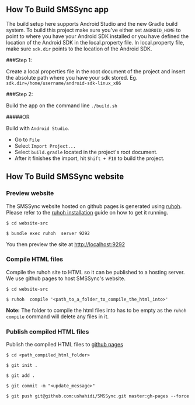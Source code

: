 ## How To Build SMSSync app

The build setup here supports Android Studio and the new Gradle build system.
To build this project make sure you've either set `ANDROID_HOME` to point to where
you have your Android SDK installed or you have defined the location of the Android
SDK in the local.property file. In local.property file, make sure `sdk.dir` points to the location of the Android SDK.

###Step 1:

Create a local.properties file in the root document of the project and insert the absolute path where you have
your sdk stored. Eg. `sdk.dir=/home/username/android-sdk-linux_x86`

###Step 2:

Build the app on the command line `./build.sh`

#####OR

Build with `Android Studio`.

* Go to `File`
* Select `Import Project...`
* Select `build.gradle` located in the project's root document.
* After it finishes the import, hit `Shift + F10` to build the project.

## How To Build SMSSync website

### Preview website

The SMSSync website hosted on github pages is generated using [ruhoh](http://ruhoh.com).
Please refer to the [ruhoh installation](http://ruhoh.com/docs/2/installation/) guide on how to get it running.

```
$ cd website-src

$ bundle exec ruhoh  server 9292

```

You then preview the site at [http://localhost:9292]( http://localhost:9292)

### Compile HTML files

Compile the ruhoh site to HTML so it can be published to a hosting server. We use github pages to host SMSSync's website.

```
$ cd website-src

$ ruhoh  compile '<path_to_a_folder_to_compile_the_html_into>'

```

**Note:** The folder to compile the html files into has to be empty as the `ruhoh compile` command will delete any files in it.

### Publish compiled HTML files

Publish the compiled HTML files to [github pages](http://ushahidi.github.io/SMSSync/)

```
$ cd <path_compiled_html_folder>

$ git init .

$ git add .

$ git commit -m "<update_message>"

$ git push git@github.com:ushahidi/SMSSync.git master:gh-pages --force

```